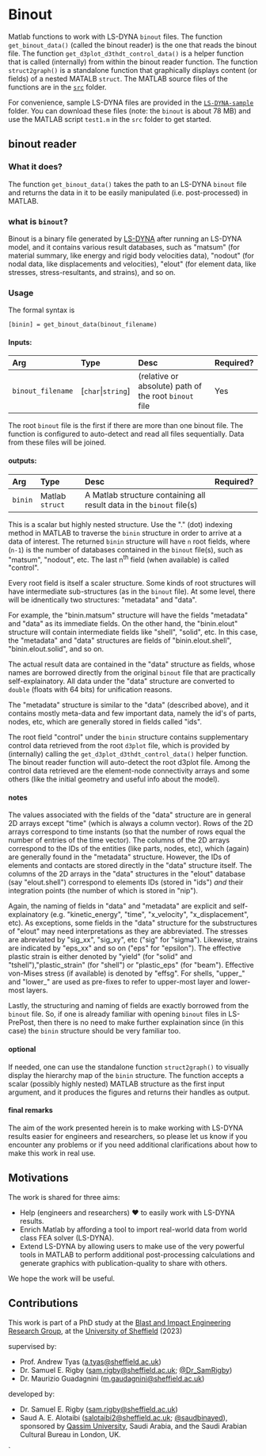 # Binout
Matlab functions to work with LS-DYNA `binout` files. The function `get_binout_data()` (called the binout reader) is the one that reads the binout file.
The function `get_d3plot_d3thdt_control_data()` is a helper function that is called (internally) from within the binout reader function.
The function `struct2graph()` is a standalone function that graphically displays content (or fields) of a nested MATALB `struct`. The MATLAB source files of 
the functions are in the [`src`](/src/) folder.

For convenience, sample LS-DYNA files are provided in the [`LS-DYNA-sample`](/LS-DYNA-sample/) folder. You can download these files (note: the `binout` is about 78 MB) and use the MATLAB script `test1.m` in the `src` folder to get started. 

## binout reader
### What it does?
The function `get_binout_data()` takes the path to an LS-DYNA `binout` file and returns the data in it to be 
easily manipulated (i.e. post-processed) in MATLAB. 

### what is `binout`?
Binout is a binary file generated by [LS-DYNA](https://www.ansys.com/products/structures/ansys-ls-dyna) after running an LS-DYNA model, and it contains various result 
databases, such as "matsum" (for material summary, like energy and rigid body velocities data), "nodout" (for nodal data, like displacements and velocities), "elout" (for element data, like stresses, stress-resultants, and strains), and so on. 

### Usage
The formal syntax is 
```
[binin] = get_binout_data(binout_filename)
```
#### Inputs:


| Arg | Type | Desc | Required? |
|:--- |:---  |:---  |:---       |
| `binout_filename` | [`char`\|`string`] | (relative or absolute) path of the root `binout` file | Yes |


The root `binout` file is the first if there are more than one binout file. The function is configured to auto-detect and read all files sequentially. Data from these files will be joined. 

#### outputs:

| Arg | Type | Desc | Required? |
|:--- |:---  |:---  |:---       |
| `binin` | Matlab `struct`  | A Matlab structure containing all result data in the `binout` file(s) |   |


This is a scalar but highly nested structure. Use the "." (dot) indexing method in MATLAB to traverse the `binin` structure in order to arrive at a data of interest. The returned `binin` structure will have `n` root fields, where (`n-1`) is the number of databases contained in the `binout` file(s), such as "matsum", "nodout", etc. The last n<sup>th</sup> field (when available) is called "control". 

Every root field is itself a scaler structure. Some kinds of root structures will have intermediate sub-structures (as in the `binout` file). At some level, there will be idnentically two structures: "metadata" and "data". 

For example, the "binin.matsum" structure will have the fields "metadata" and "data" as its immediate fields. On the other hand, the "binin.elout" structure will contain intermediate fields like "shell", "solid", etc. In this case, the "metadata" and "data" structures are fields of "binin.elout.shell", "binin.elout.solid", and so on.

The actual result data are contained in the "data" structure as fields, whose names are borrowed directly from the original `binout` file that are practically self-explainatory. All data under the "data" structure are converted to `double` (floats with 64 bits) for unification reasons.

The "metadata" structure is similar to the "data" (described above), and it contains mostly meta-data and few important data, namely the id's of parts, nodes, etc, which are generally stored in fields called "ids".

The root field "control" under the `binin` structure contains supplementary control data retrieved from the root `d3plot` file, which is provided by (internally) calling the `get_d3plot_d3thdt_control_data()` helper function. The binout reader function will auto-detect the root d3plot file. Among the control data retrieved are the element-node connectivity arrays and some others (like the initial geometry and useful info about the model).

#### notes
The values associated with the fields of the "data" structure are in general 2D arrays  except "time" (which is always a column vector). Rows of the 2D arrays correspond to 
time instants (so that the number of rows equal the number of entries of the time vector). The columns of the 2D arrays correspond to the IDs of the entities (like parts, nodes, etc), which (again) are generally found in the "metadata" structure. However, the IDs of elements and
contacts are stored directly in the "data" structure itself. The columns of the 2D arrays in the "data" structures in the "elout" database (say "elout.shell") correspond to elements IDs (stored in "ids") _and_ their integration points (the number of which is stored in "nip").

Again, the naming of fields in "data" and "metadata" are explicit and self-explainatory (e.g. "kinetic_energy", "time", "x_velocity", "x_displacement", etc). 
As exceptions, some fields in the "data" structure for the substructures of "elout" may need interpretations as they are abbreviated. The stresses are 
abreviated by "sig_xx", "sig_xy", etc ("sig" for "sigma"). Likewise, strains are indicated by "eps_xx" and so on ("eps" for "epsilon"). The effective plastic strain is 
either denoted by "yield" (for "solid" and "tshell"),"plastic_strain" (for "shell") or "plastic_eps" (for "beam"). Effective von-Mises stress (if available) is denoted by "effsg".
For shells, "upper_" and "lower_" are used as pre-fixes to refer to upper-most layer and lower-most layers. 

Lastly, the structuring and naming of fields are exactly borrowed from the `binout` file. So, if one is already familiar with opening `binout` files in LS-PrePost, 
then there is no need to make further explaination since (in this case) the `binin` structure should be very familiar too. 

#### optional
If needed, one can use the standalone function `struct2graph()` to visually display the hierarchy map of the `binin` structure. The function accepts 
a scalar (possibly highly nested) MATLAB structure as the first input argument, and it produces the figures and returns their handles as output.     

#### final remarks
The aim of the work presented herein is to make working with LS-DYNA results easier for engineers and researchers, so please let us know if you encounter any 
problems or if you need additional clarifications about how to make this work in real use.  


## Motivations
The work is shared for three aims:
+ Help (engineers and researchers) :heart: to easily work with LS-DYNA results.
+ Enrich Matlab by affording a tool to import real-world data from world class FEA solver (LS-DYNA).
+ Extend LS-DYNA by allowing users to make use of the very powerful tools in MATLAB to perform additional post-processing calculations and generate graphics with publication-quality to share with others. 

We hope the work will be useful.

## Contributions
This work is part of a PhD study at the [Blast and Impact Engineering Research Group](https://twitter.com/SheffieldBlast), 
at the [University of Sheffield](https://sheffield.ac.uk) (2023)

supervised by: 
+ Prof. Andrew Tyas (a.tyas@sheffield.ac.uk)
+ Dr. Samuel E. Rigby (sam.rigby@sheffield.ac.uk; [@Dr_SamRigby](https://twitter.com/Dr_SamRigby))
+ Dr. Maurizio Guadagnini (m.gaudagnini@sheffield.ac.uk)

developed by:
+ Dr. Samuel E. Rigby (sam.rigby@sheffield.ac.uk)
+ Saud A. E. Alotaibi (salotaibi2@sheffield.ac.uk; [@saudbinayed](https://twitter.com/saudbinayed)), sponsored by [Qassim University](https://qu.edu.sa), Saudi Arabia, and the Saudi Arabian Cultural Bureau in London, UK.

 `   
